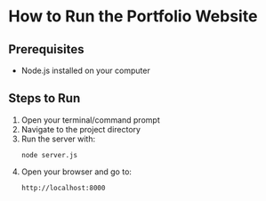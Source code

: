 # How to Run the Portfolio Website

## Prerequisites
- Node.js installed on your computer

## Steps to Run

1. Open your terminal/command prompt
2. Navigate to the project directory
3. Run the server with:
   ```
   node server.js
   ```
4. Open your browser and go to:
   ```
   http://localhost:8000
   ```